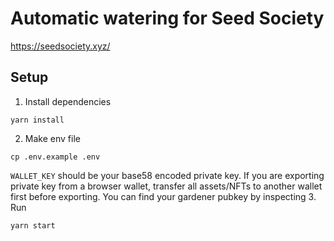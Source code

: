 # Automatic watering for Seed Society

https://seedsociety.xyz/

## Setup
1. Install dependencies
```
yarn install
```
2. Make env file
```
cp .env.example .env
```
`WALLET_KEY` should be your base58 encoded private key. If you are exporting private key from a browser wallet, transfer all assets/NFTs to another wallet first before exporting.
You can find your gardener pubkey by inspecting
3. Run
```
yarn start
```
